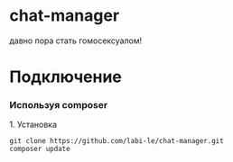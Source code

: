 # chat-manager

давно пора стать гомосексуалом!

# Подключение
### Используя composer
1\. Установка
```
git clone https://github.com/labi-le/chat-manager.git
composer update
```
